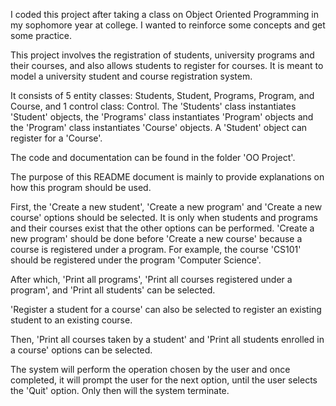 I coded this project after taking a class on Object Oriented Programming in my sophomore year at college. I wanted to reinforce some concepts and get some practice.

This project involves the registration of students, university programs and their courses, and also allows students to register for courses. It is meant to model a university student and course registration system. 

It consists of 5 entity classes: Students, Student, Programs, Program, and Course, and 1 control class: Control.
The 'Students' class instantiates 'Student' objects, the 'Programs' class instantiates 'Program' objects and the 'Program' class instantiates 'Course' objects. A 'Student' object can register for a 'Course'.

The code and documentation can be found in the folder 'OO Project'. 

The purpose of this README document is mainly to provide explanations on how this program should be used.

First, the 'Create a new student', 'Create a new program' and 'Create a new course' options should be selected. It is only when students and programs and their courses exist that the other options can be performed. 
'Create a new program' should be done before 'Create a new course' because a course is registered under a program. For example, the course 'CS101' should be registered under the program 'Computer Science'.

After which, 'Print all programs', 'Print all courses registered under a program', and 'Print all students' can be selected.

'Register a student for a course' can also be selected to register an existing student to an existing course. 

Then, 'Print all courses taken by a student' and 'Print all students enrolled in a course' options can be selected.

The system will perform the operation chosen by the user and once completed, it will prompt the user for the next option, until the user selects the 'Quit' option. Only then will the system terminate.

